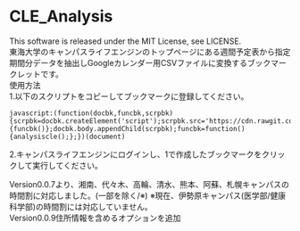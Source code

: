 CLE_Analysis
======================
This software is released under the MIT License, see LICENSE.  
東海大学のキャンパスライフエンジンのトップページにある週間予定表から指定期間分データを抽出しGoogleカレンダー用CSVファイルに変換するブックマークレットです。  
使用方法  
1.以下のスクリプトをコピーしてブックマークに登録してください。  
```
javascript:(function(docbk,funcbk,scrpbk){scrpbk=docbk.createElement('script');scrpbk.src='https://cdn.rawgit.com/prprhyt/cle_analysis/master/cle_analysis_alpha.js';scrpbk.onload=function(){funcbk()};docbk.body.appendChild(scrpbk);funcbk=function(){analysiscle();};})(document)
```
2.キャンパスライフエンジンにログインし、1で作成したブックマークをクリックして実行してください。  
  
Version0.0.7より、湘南、代々木、高輪、清水、熊本、阿蘇、札幌キャンパスの時間割に対応しました。(一部を除く/※)
※現在、伊勢原キャンパス(医学部/健康科学部)の時間割には対応していません。  
Version0.0.9住所情報を含めるオプションを追加

